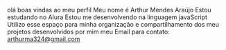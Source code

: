 olá boas vindas ao meu perfil
Meu nome é Arthur Mendes Araújo
Estou estudando no Alura
Estou me desenvolvendo na linguagem javaScript
Utilizo esse espaço para minha organização e compartilhamento dos meu projetos desenvolvidos por mim
meu Email para contato: arthurma324@gmail.com
